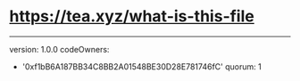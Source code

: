 # https://tea.xyz/what-is-this-file
---
version: 1.0.0
codeOwners:
  - '0xf1bB6A187BB34C8BB2A01548BE30D28E781746fC'
quorum: 1
